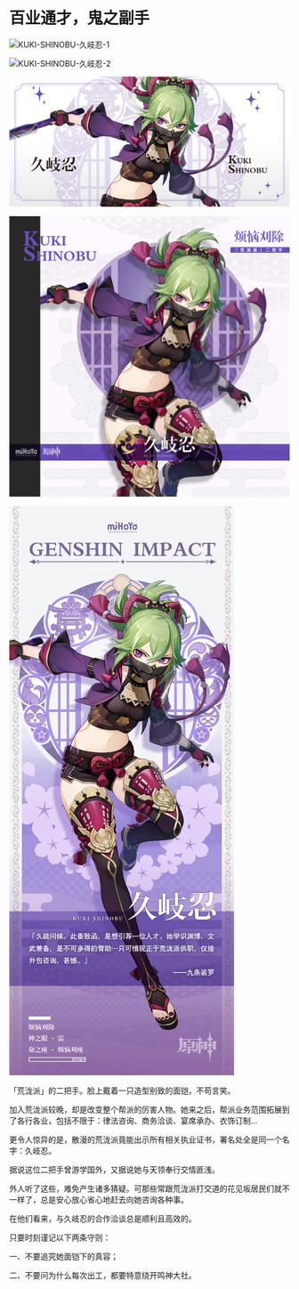 # 百业通才，鬼之副手

![KUKI-SHINOBU-久岐忍-1](./../D动图/KUKI-SHINOBU-久岐忍-1.gif)

![KUKI-SHINOBU-久岐忍-2](./../D动图/KUKI-SHINOBU-久岐忍-2.gif)

![KUKI-SHINOBU-久岐忍](./../A小卡/KUKI-SHINOBU-久岐忍.jpg)

![KUKI-SHINOBU-久岐忍](./../B方形卡/KUKI-SHINOBU-久岐忍.jpg)

![KUKI-SHINOBU-久岐忍](./../C立绘/KUKI-SHINOBU-久岐忍.jpg)

「荒泷派」的二把手。脸上戴着一只造型别致的面铠，不苟言笑。

加入荒泷派较晚，却是改变整个帮派的厉害人物。她来之后，帮派业务范围拓展到了各行各业，包括不限于：律法咨询、商务洽谈、宴席承办、衣饰订制…

更令人惊异的是，散漫的荒泷派竟能出示所有相关执业证书，署名处全是同一个名字：久岐忍。

据说这位二把手曾游学国外，又据说她与天领奉行交情匪浅。

外人听了这些，难免产生诸多猜疑。可那些常跟荒泷派打交道的花见坂居民们就不一样了，总是安心放心省心地赶去向她咨询各种事。

在他们看来，与久岐忍的合作洽谈总是顺利且高效的。

只要时刻谨记以下两条守则：

一、不要追究她面铠下的真容；

二、不要问为什么每次出工，都要特意绕开鸣神大社。
